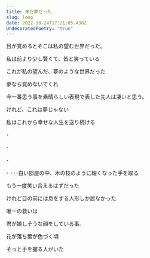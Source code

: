 ```yaml
---
title: 未だ夢だった
slug: loop
date: 2022-10-24T17:21:05.438Z
UndecoratedPoetry: "true"
---
```

目が覚めるとそこは私の望む世界だった。

私は前より少し賢くて、皆と笑っている

これが私の望んだ、夢のような世界だった

夢なら覚めないでくれ

今一番思う事を素晴らしい表現で表した先人は凄いと思う。

けれど、これは夢じゃない

私はこれから幸せな人生を送り続ける

･

･

･

･
･･･白い部屋の中、木の枝のように細くなった手を取る

もう一度笑い合えるはずだった

けれど目の前には息をする人形しか居なかった

唯一の救いは

君が嬉しそうな顔をしている事。

花が落ち葉が色づく頃

そっと手を握る人がいた